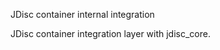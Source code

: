 <!-- Copyright 2017 Yahoo Holdings. Licensed under the terms of the Apache 2.0 license. See LICENSE in the project root. -->
JDisc container internal integration

JDisc container integration layer with jdisc_core.
